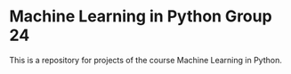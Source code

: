 # Machine Learning in Python Group 24
This is a repository for projects of the course Machine Learning in Python.
